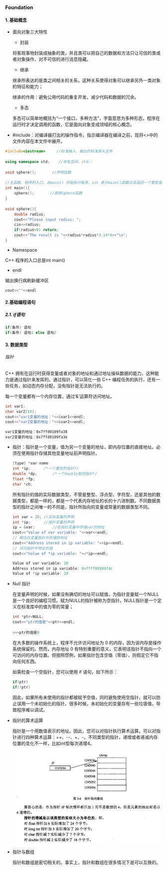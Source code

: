 ### Foundation
#### 1. 基础概念

- 面向对象三大特性

  - 封装

  将客观事物封装成抽象的类，并且类可以把自己的数据和方法只让可信的类或者对象操作，对不可信的进行消息隐藏。

  - 继承

  继承所表达的是类之间相关的关系，这种关系使得对象可以继承另外一类对象的特征和能力；

  继承的作用：避免公用代码的重复开发，减少代码和数据的冗余。

  - 多态

  多态可以简单地概括为“一个接口，多种方法”，字面意思为多种形态，程序在运行时才决定调用的函数，它是面向对象变成领域的核心概念。

- #include：对编译器打出的操作指令，指示编译器在编译之前，现将<>中的文件内容在本文件中展开。

```c++
#include<iostream>     //标准输入、输出的标准库头文件

using namespace std;    //命名空间，std::

void sphere();       //声明函数

//主函数，程序的入口，从main() 开始执行程序，int 表示main()函数应该返回一个整型值。
int main(){
	sphere();       //调用sphere函数
}

void sphere(){
	double radius;
	cout<<"Please input radius: ";
	cin>>radius;
	if(radius<0) return;
	cout<<"The result is "<<radius*radius*3.14*4<<"\n";
}
```

- Namespace

C++ 程序的入口总是int main()

- endl

输出换行病刷新缓冲区

```c++
cout<<""<<endl
```



#### 2.基础编程语句

##### 2.1. if语句

```c++
if(条件) 语句
if(条件) 语句1 else 语句2
```

#### 3. 数据类型
###### 指针
C++ 拥有在运行时获得变量或者对象的地址和通过地址操纵数据的能力，这种能力是通过指针来发挥的。通过指针，可以简化一些 C++ 编程任务的执行，还有一些任务，如动态内存分配，没有指针是无法执行的。

每一个变量都有一个内存位置，通过‘&’运算符访问地址。

```c++
int var1;
char var2[10];
cout<<"var1变量的地址："<<&var1<<endl;
cout<<"var2变量的地址："<<&var2<<endl;
```

```
var1变量的地址：0x7ffd0109fa38
var2变量的地址：0x7ffd0109fa3e
```

- 指针：指针是一个变量，值为另一个变量的地址，即内存位置的直接地址。必须在使用指针存储其他变量地址前声明指针。

  ```c++
  [type] *var-name
  int *ip;		/*一个整型的指针*/
  double *dp;		/*一个double型的指针*/
  float *fp;
  char *ch;
  ```

  所有指针的值的实际数据类型，不管是整型、浮点型、字符型，还是其他的数据类型，都是一样的，都是一个代表内存地址的长的十六进制数。不同数据类型的指针之间唯一的不同是，指针所指向的变量或常量的数据类型不同。

  ```c++
  int var = 20;	//实际变量的声明
  int *ip;		//指针变量的声明
  ip = &var;		//在指针变量中存储var的地址
  cout<<"Value of var variable: "<<var<<endl;
  // 输出在变量指针中存储的地址
  cout<<"Address stored in ip variable: "<<ip<<endl;
  // 访问指针中地址的值
  cout<<"Value of *ip variable: "<<*ip<<endl;
  ```

  ```c++
  Value of var variable: 20
  Address stored in ip variable: 0x7fff09509f4c
  Value of *ip variable: 20
  ```

- Null 指针

  在变量声明的时候，如果没有确切的地址可以赋值，为指针变量赋一个NULL是一个良好的编程习惯。赋为NULL的指针被称为空指针。NULL指针是一个定义在标准库中的值为零的常量；

  ```c++
  int *ptr=NULL;
  cout<<"ptr的值是"<<ptr<<endl;
  
  >>>ptr的值是0
  ```

  在大多数的操作系统上，程序不允许访问地址为 0 的内存，因为该内存是操作系统保留的。然而，内存地址 0 有特别重要的意义，它表明该指针不指向一个可访问的内存位置。但按照惯例，如果指针包含空值（零值），则假定它不指向任何东西。

  如需检查一个空指针，您可以使用 if 语句，如下所示：

  ```c++
  if(ptr)
  if(!ptr)
  ```

  因此，如果所有未使用的指针都被赋予空值，同时避免使用空指针，就可以防止误用一个未初始化的指针。很多时候，未初始化的变量存有一些垃圾值，导致程序难以调试。

- 指针的算术运算

  指针是一个用数值表示的地址。因此，您可以对指针执行算术运算。可以对指针进行四种算术运算：++、--、+、-。不同类型的指针，递增或者递减内存位置的变化不一样，比如int型每次递增4。

  ![1554131416442](../0_image/1554131416442.png)

- 指针与数组

  指针和数组是密切相关的。事实上，指针和数组在很多情况下是可以互换的。